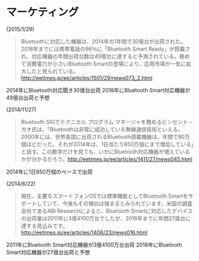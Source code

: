 # マーケティング

(2015/1/29)
>Bluetoothに対応した機器は、2014年の1年間で30億台が出荷された。2018年までには携帯電話の96％に「Bluetooth Smart Ready」が搭載され、対応機器の年間出荷台数は49億台に達すると予測されている。極めて消費電力が小さいBluetooth Smartの登場により、応用市場が一気に拡大したと見られている。 http://eetimes.jp/ee/articles/1501/29/news073_2.html

2014年にBluetooth対応聞き30億台出荷
2018年にBluetooth Smart対応機器が49億台出荷と予想

(2014/11/27)
>Bluetooth SIGでテクニカル プログラム マネージャを務めるビンセント・ガオ氏は、「Bluetoothは非常に成功している無線通信技術といえる。2000年には、世界各国に出荷されるBluetooth搭載機器は、年間で80万個ほどだった。それが2014年は、1日当たり850万個にまで増加している」と話す。この数字だけを見ても、いかにBluetooth対応機器が増えているかが分かるだろう。http://eetimes.jp/ee/articles/1411/27/news045.html

2014年に1日850万個のペースで出荷

(2014/6/22)
> 現在、主要なスマートフォンOSでは標準機能としてBluetooth Smartをサポートしていて、今後もその傾向は強まるとみられています。米国の調査会社であるABI Researchによると、Bluetooth Smartに対応したデバイスの出荷量は2011年に3億4100万台でしたが、2018年までに年間27億台に達する見込みです。 http://eetimes.jp/ee/articles/1406/23/news016.html

2011年にBluetooth Smart対応機器が3億4100万台出荷
2018年にBluetooth Smart対応機器が27億台出荷と予想